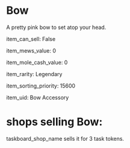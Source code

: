 # Bow

A pretty pink bow to set atop your head.

item_can_sell: False

item_mews_value: 0

item_mole_cash_value: 0

item_rarity: Legendary

item_sorting_priority: 15600

item_uid: Bow Accessory

# shops selling Bow:

taskboard_shop_name sells it for 3 task tokens.